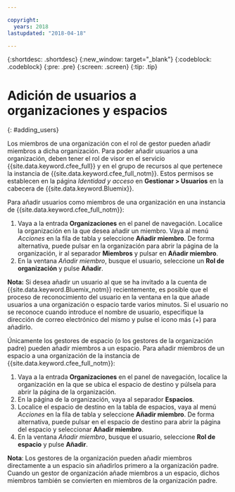 ```yaml
---

copyright:
  years: 2018
lastupdated: "2018-04-18"

---
```


{:shortdesc: .shortdesc}
{:new_window: target="_blank"}
{:codeblock: .codeblock}
{:pre: .pre}
{:screen: .screen}
{:tip: .tip}

# Adición de usuarios a organizaciones y espacios
{: #adding_users}

Los miembros de una organización con el rol de gestor pueden añadir miembros a dicha organización. Para poder añadir usuarios a una organización, deben tener el rol de visor en el servicio {{site.data.keyword.cfee_full}} y en el grupo de recursos al que pertenece la instancia de {{site.data.keyword.cfee_full_notm}}. Estos permisos se establecen en la página _Identidad y acceso_ en **Gestionar > Usuarios** en la cabecera de {{site.data.keyword.Bluemix}}.

Para añadir usuarios como miembros de una organización en una instancia de {{site.data.keyword.cfee_full_notm}}:

1. Vaya a la entrada **Organizaciones** en el panel de navegación. Localice la organización en la que desea añadir un miembro. Vaya al menú _Acciones_ en la fila de tabla y seleccione **Añadir miembro**. De forma alternativa, puede pulsar en la organización para abrir la página de la organización, ir al separador **Miembros** y pulsar en **Añadir miembro**.
2. En la ventana _Añadir miembro_, busque el usuario, seleccione un **Rol de organización** y pulse **Añadir**.

**Nota:** Si desea añadir un usuario al que se ha invitado a la cuenta de {{site.data.keyword.Bluemix_notm}} recientemente, es posible que el proceso de reconocimiento del usuario en la ventana en la que añade usuarios a una organización o espacio tarde varios minutos. Si el usuario no se reconoce cuando introduce el nombre de usuario, especifique la dirección de correo electrónico del mismo y pulse el icono más (+) para añadirlo.

Únicamente los gestores de espacio (o los gestores de la organización padre) pueden añadir miembros a un espacio. Para añadir miembros de un espacio a una organización de la instancia de {{site.data.keyword.cfee_full_notm}}:

1. Vaya a la entrada **Organizaciones** en el panel de navegación, localice la organización en la que se ubica el espacio de destino y púlsela para abrir la página de la organización.
2. En la página de la organización, vaya al separador **Espacios**.
3. Localice el espacio de destino en la tabla de espacios, vaya al menú _Acciones_ en la fila de tabla y seleccione **Añadir miembro**. De forma alternativa, puede pulsar en el espacio de destino para abrir la página del espacio y seleccionar **Añadir miembro**.
4. En la ventana _Añadir miembro_, busque el usuario, seleccione **Rol de espacio** y pulse **Añadir**.

**Nota**: Los gestores de la organización pueden añadir miembros directamente a un espacio sin añadirlos primero a la organización padre. Cuando un gestor de organización añade miembros a un espacio, dichos miembros también se convierten en miembros de la organización padre.
